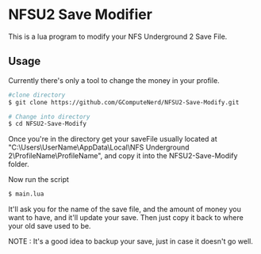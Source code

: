 # NFSU2 Save Modifier

This is a lua program to modify your NFS Underground 2 Save File.

## Usage

Currently there's only a tool to change the money in your profile.

```bash
#clone directory
$ git clone https://github.com/GComputeNerd/NFSU2-Save-Modify.git

# Change into directory
$ cd NFSU2-Save-Modify
```

Once you're in the directory get your saveFile usually located at "C:\Users\UserName\AppData\Local\NFS Underground 2\ProfileName\ProfileName", and copy it into the NFSU2-Save-Modify folder.

Now run the script

```bash
$ main.lua
```

It'll ask you for the name of the save file, and the amount of money you want to have, and it'll update your save. Then just copy it back to where your old save used to be.

NOTE : It's a good idea to backup your save, just in case it doesn't go well.
